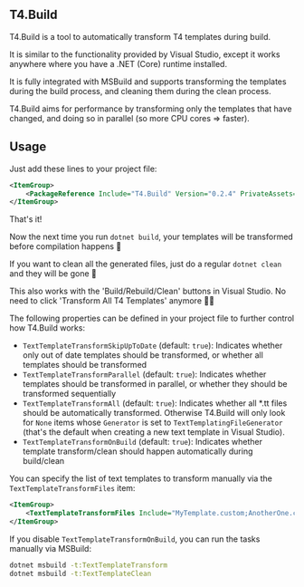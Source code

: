 ## T4.Build

T4.Build is a tool to automatically transform T4 templates during build.

It is similar to the functionality provided by Visual Studio, except it works anywhere where you have a .NET (Core) runtime installed.

It is fully integrated with MSBuild and supports transforming the templates during the build process, and cleaning them during the clean process.

T4.Build aims for performance by transforming only the templates that have changed, and doing so in parallel (so more CPU cores => faster).

## Usage

Just add these lines to your project file:

```xml
<ItemGroup>
    <PackageReference Include="T4.Build" Version="0.2.4" PrivateAssets="All" />
</ItemGroup>
```

That's it!

Now the next time you run `dotnet build`, your templates will be transformed before compilation happens 🚀

If you want to clean all the generated files, just do a regular `dotnet clean` and they will be gone 🧹

This also works with the 'Build/Rebuild/Clean' buttons in Visual Studio. No need to click 'Transform All T4 Templates' anymore 💪🏽

The following properties can be defined in your project file to further control how T4.Build works:
* `TextTemplateTransformSkipUpToDate` (default: `true`): Indicates whether only out of date templates should be transformed, or whether all templates should be transformed
* `TextTemplateTransformParallel` (default: `true`): Indicates whether templates should be transformed in parallel, or whether they should be transformed sequentially
* `TextTemplateTransformAll` (default: `true`): Indicates whether all *.tt files should be automatically transformed. Otherwise T4.Build will only look for `None` items whose `Generator` is set to `TextTemplatingFileGenerator` (that's the default when creating a new text template in Visual Studio).
* `TextTemplateTransformOnBuild` (default: `true`): Indicates whether template transform/clean should happen automatically during build/clean

You can specify the list of text templates to transform manually via the `TextTemplateTransformFiles` item:

```xml
<ItemGroup>
    <TextTemplateTransformFiles Include="MyTemplate.custom;AnotherOne.custom" />
</ItemGroup>
```

If you disable `TextTemplateTransformOnBuild`, you can run the tasks manually via MSBuild:

```sh
dotnet msbuild -t:TextTemplateTransform
dotnet msbuild -t:TextTemplateClean
```